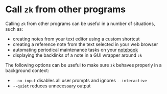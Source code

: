 # Call `zk` from other programs

Calling `zk` from other programs can be useful in a number of situations, such as:

* creating notes from your text editor using a custom shortcut
* creating a reference note from the text selected in your web browser
* automating periodical maintenance tasks on your [notebook](../notes/notebook.md)
* displaying the backlinks of a note in a GUI wrapper around `zk`

The following options can be useful to make sure `zk` behaves properly in a background context:

<!-- TODO: --color=none, --json -->
* `--no-input` disables all user prompts and ignores `--interactive`
* `--quiet` reduces unnecessary output


